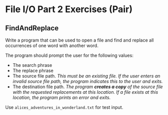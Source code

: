 # File I/O Part 2 Exercises (Pair)

## FindAndReplace

Write a program that can be used to open a file and find and replace all occurrences of one word with another word.  

The program should prompt the user for the following values:

* The search phrase
* The replace phrase 
* The source file path.  *This must be an existing file.  If the user enters an invalid source file path, the program indicates this to the user and exits.*
* The destination file path.  *The program **creates a copy** of the source file with the requested replacements at this location.  If a file exists at this location, the program prints an error and exits.*

Use `alices_adventures_in_wonderland.txt` for test input.